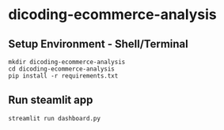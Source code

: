 # dicoding-ecommerce-analysis

## Setup Environment - Shell/Terminal
```
mkdir dicoding-ecommerce-analysis
cd dicoding-ecommerce-analysis
pip install -r requirements.txt
```
## Run steamlit app
```
streamlit run dashboard.py
```
